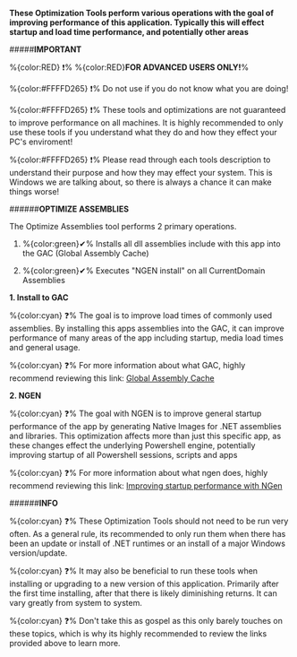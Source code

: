 **These Optimization Tools perform various operations with the goal of improving performance of this application. Typically this will effect startup and load time performance, and potentially other areas**

#####__IMPORTANT__

%{color:RED} ❗% %{color:RED}**FOR ADVANCED USERS ONLY!**% 

%{color:#FFFFD265} ❗% Do not use if you do not know what you are doing!

%{color:#FFFFD265} ❗% These tools and optimizations are not guaranteed to improve performance on all machines. It is highly recommended to only use these tools if you understand what they do and how they effect your PC's enviroment!

%{color:#FFFFD265} ❗% Please read through each tools description to understand their purpose and how they may effect your system. This is Windows we are talking about, so there is always a chance it can make things worse!

######__OPTIMIZE ASSEMBLIES__

The Optimize Assemblies tool performs 2 primary operations. 

  1. %{color:green}✔% Installs all dll assemblies include with this app into the GAC (Global Assembly Cache)

  2. %{color:green}✔% Executes "NGEN install" on all CurrentDomain Assemblies

__**1. Install to GAC**__

%{color:cyan} ❓% The goal is to improve load times of commonly used assemblies. By installing this apps assemblies into the GAC, it can improve performance of many areas of the app including startup, media load times and general usage.

%{color:cyan} ❓% For more information about what GAC, highly recommend reviewing this link: [Global Assembly Cache](https://learn.microsoft.com/en-us/dotnet/framework/app-domains/gac?redirectedfrom=MSDN)

__**2. NGEN**__

%{color:cyan} ❓% The goal with NGEN is to improve general startup performance of the app by generating Native Images for .NET assemblies and libraries. This optimization affects more than just this specific app, as these changes effect the underlying Powershell engine, potentially improving startup of all Powershell sessions, scripts and apps

%{color:cyan} ❓% For more information about what ngen does, highly recommend reviewing this link: [Improving startup performance with NGen](https://learn.microsoft.com/en-us/ef/ef6/fundamentals/performance/ngen)

######__INFO__

%{color:cyan} ❓% These Optimization Tools should not need to be run very often. As a general rule, its recommended to only run them when there has been an update or install of .NET runtimes or an install of a major Windows version/update. 

%{color:cyan} ❓% It may also be beneficial to run these tools when installing or upgrading to a new version of this application. Primarily after the first time installing, after that there is likely diminishing returns. It can vary greatly from system to system.

%{color:cyan} ❓% Don't take this as gospel as this only barely touches on these topics, which is why its highly recommended to review the links provided above to learn more. 